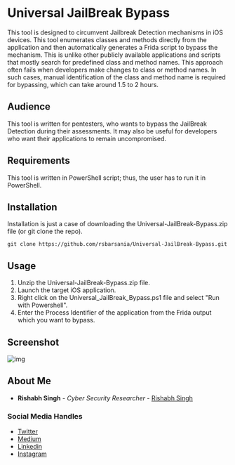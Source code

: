 # Universal JailBreak Bypass
This tool is designed to circumvent Jailbreak Detection mechanisms in iOS devices. This tool enumerates classes and methods directly from the application and then automatically generates a Frida script to bypass the mechanism. This is unlike other publicly available applications and scripts that mostly search for predefined class and method names. This approach often fails when developers make changes to class or method names. In such cases, manual identification of the class and method name is required for bypassing, which can take around 1.5 to 2 hours.

## Audience
This tool is written for pentesters, who wants to bypass the JailBreak Detection during their assessments. It may also be useful for developers who want their applications to remain uncompromised.

## Requirements
This tool is written in PowerShell script; thus, the user has to run it in PowerShell.

## Installation
Installation is just a case of downloading the Universal-JailBreak-Bypass.zip file (or git clone the repo).

```
git clone https://github.com/rsbarsania/Universal-JailBreak-Bypass.git
```

## Usage

1. Unzip the Universal-JailBreak-Bypass.zip file.
2. Launch the target iOS application.
3. Right click on the Universal_JailBreak_Bypass.ps1 file and select "Run with Powershell".
4. Enter the Process Identifier of the application from the Frida output which you want to bypass.

## Screenshot
![img](https://github.com/rsbarsania/Universal-JailBreak-Bypass/assets/81644857/9f2e00fb-9c7d-4f74-9d91-54ab6e7865c6)

## About Me

* **Rishabh Singh** - *Cyber Security Researcher* - [Rishabh Singh](https://github.com/rsbarsania/)

### Social Media Handles
* [Twitter](https://twitter.com/rsbarsania)
* [Medium](https://medium.com/@rsbarsania)
* [Linkedin](https://www.linkedin.com/in/rishabhkumarsingh20/)
* [Instagram](https://www.instagram.com/th.rishabhsingh/)
